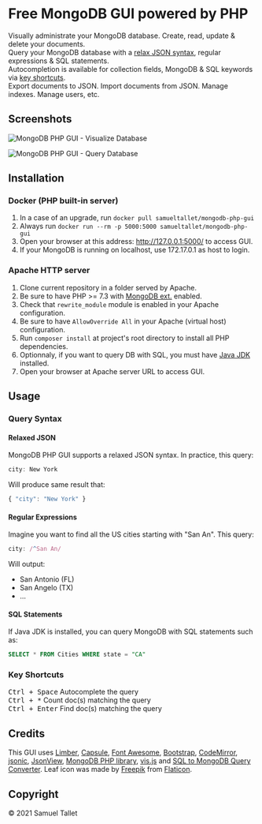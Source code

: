 # Free MongoDB GUI powered by PHP

Visually administrate your MongoDB database. Create, read, update & delete your documents.<br>
Query your MongoDB database with a [relax JSON syntax](#relaxed-json), regular expressions & SQL statements.<br>
Autocompletion is available for collection fields, MongoDB & SQL keywords via [key shortcuts](#key-shortcuts).<br>
Export documents to JSON. Import documents from JSON. Manage indexes. Manage users, etc.

## Screenshots

![MongoDB PHP GUI - Visualize Database](https://raw.githubusercontent.com/SamuelTS/MongoDB-PHP-GUI/master/docs/screenshots/visualize-database.png)

![MongoDB PHP GUI - Query Database](https://raw.githubusercontent.com/SamuelTS/MongoDB-PHP-GUI/master/docs/screenshots/query-database.png)

## Installation

### Docker (PHP built-in server)
1. In a case of an upgrade, run `docker pull samueltallet/mongodb-php-gui`<br>
2. Always run `docker run --rm -p 5000:5000 samueltallet/mongodb-php-gui`<br>
3. Open your browser at this address: http://127.0.0.1:5000/ to access GUI.<br>
4. If your MongoDB is running on localhost, use 172.17.0.1 as host to login.

### Apache HTTP server
1. Clone current repository in a folder served by Apache.
2. Be sure to have PHP >= 7.3 with [MongoDB ext.](https://www.php.net/manual/en/mongodb.installation.php) enabled.
3. Check that `rewrite_module` module is enabled in your Apache configuration.
4. Be sure to have `AllowOverride All` in your Apache (virtual host) configuration.
5. Run `composer install` at project's root directory to install all PHP dependencies.
6. Optionnaly, if you want to query DB with SQL, you must have [Java JDK](https://jdk.java.net/) installed.
7. Open your browser at Apache server URL to access GUI.

## Usage

### Query Syntax

#### Relaxed JSON

MongoDB PHP GUI supports a relaxed JSON syntax. In practice, this query:

```js
city: New York
```

Will produce same result that:

```js
{ "city": "New York" }
```

#### Regular Expressions

Imagine you want to find all the US cities starting with "San An". This query:

```js
city: /^San An/
```

Will output:
- San Antonio (FL)
- San Angelo (TX)
- ...

#### SQL Statements

If Java JDK is installed, you can query MongoDB with SQL statements such as:

```sql
SELECT * FROM Cities WHERE state = "CA"
```

### Key Shortcuts

<kbd>Ctrl + Space</kbd> Autocomplete the query<br>
<kbd>Ctrl + *</kbd> Count doc(s) matching the query<br>
<kbd>Ctrl + Enter</kbd> Find doc(s) matching the query

## Credits

This GUI uses [Limber](https://github.com/nimbly/Limber), [Capsule](https://github.com/nimbly/Capsule), [Font Awesome](https://fontawesome.com/), [Bootstrap](https://getbootstrap.com/), [CodeMirror](https://github.com/codemirror/codemirror), [jsonic](https://github.com/jsonicjs/jsonic), [JsonView](https://github.com/pgrabovets/json-view), [MongoDB PHP library](https://github.com/mongodb/mongo-php-library), [vis.js](https://github.com/visjs) and [SQL to MongoDB Query Converter](https://github.com/vincentrussell/sql-to-mongo-db-query-converter). Leaf icon was made by [Freepik](https://www.freepik.com) from [Flaticon](https://www.flaticon.com).

## Copyright

© 2021 Samuel Tallet
